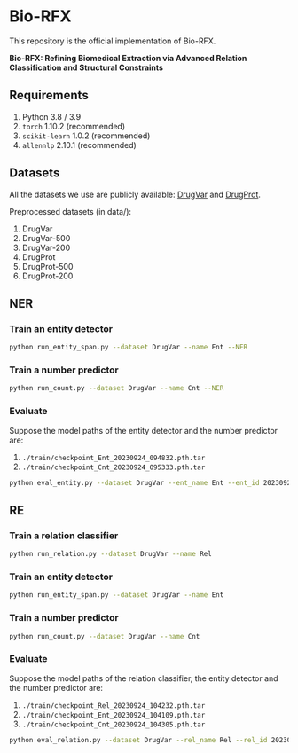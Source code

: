 # Bio-RFX

This repository is the official implementation of Bio-RFX.

**Bio-RFX: Refining Biomedical Extraction via Advanced Relation Classification and Structural Constraints**

## Requirements

1. Python 3.8 / 3.9
2. `torch` 1.10.2 (recommended)
3. `scikit-learn` 1.0.2 (recommended)
4. `allennlp` 2.10.1 (recommended)

## Datasets

All the datasets we use are publicly available: [DrugVar](https://drive.google.com/drive/folders/1HJRP17ie-CoLRZFaF28BzVFVKoPcfLPo) and [DrugProt](https://zenodo.org/records/5119892).

Preprocessed datasets (in data/):

1. DrugVar
2. DrugVar-500
3. DrugVar-200
4. DrugProt
5. DrugProt-500
6. DrugProt-200

## NER

### Train an entity detector

```bash
python run_entity_span.py --dataset DrugVar --name Ent --NER
```

### Train a number predictor

```bash
python run_count.py --dataset DrugVar --name Cnt --NER
```

### Evaluate

Suppose the model paths of the entity detector and the number predictor are:

1. `./train/checkpoint_Ent_20230924_094832.pth.tar`
2. `./train/checkpoint_Cnt_20230924_095333.pth.tar`

```bash
python eval_entity.py --dataset DrugVar --ent_name Ent --ent_id 20230924_094832 --cnt_name Cnt --cnt_id 20230924_095333
```

## RE

### Train a relation classifier

```bash
python run_relation.py --dataset DrugVar --name Rel
```

### Train an entity detector

```bash
python run_entity_span.py --dataset DrugVar --name Ent
```

### Train a number predictor

```bash
python run_count.py --dataset DrugVar --name Cnt
```

### Evaluate

Suppose the model paths of the relation classifier, the entity detector and the number predictor are:

1. `./train/checkpoint_Rel_20230924_104232.pth.tar`
2. `./train/checkpoint_Ent_20230924_104109.pth.tar`
3. `./train/checkpoint_Cnt_20230924_104305.pth.tar`

```bash
python eval_relation.py --dataset DrugVar --rel_name Rel --rel_id 20230924_104232 --ent_name Ent --ent_id 20230924_104109 --cnt_name Cnt --cnt_id 20230924_104305
```
